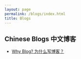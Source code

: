 ```yaml
---
layout: page
permalink: /blogs/index.html
title: Blogs
---
```


## Chinese Blogs 中文博客

- [Why Blog? 为什么写博客？](https://line-6.github.io/blogs/whyblog/)<br>

<br>
